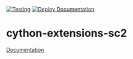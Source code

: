 [![Testing](https://github.com/AresSC2/cython-extensions-sc2/actions/workflows/test.yml/badge.svg)](https://github.com/AresSC2/cython-extensions-sc2/actions/workflows/test.yml)
[![Deploy Documentation](https://github.com/AresSC2/cython-extensions-sc2/actions/workflows/pages.yml/badge.svg)](https://github.com/AresSC2/cython-extensions-sc2/actions/workflows/pages.yml)
<br>

# cython-extensions-sc2

[Documentation](https://aressc2.github.io/cython-extensions-sc2/)
